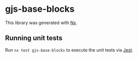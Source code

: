 # gjs-base-blocks

This library was generated with [Nx](https://nx.dev).

## Running unit tests

Run `nx test gjs-base-blocks` to execute the unit tests via [Jest](https://jestjs.io).
